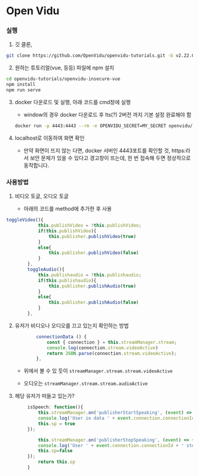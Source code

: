 # Open Vidu

### 실행

1) 깃 클론,

```bash
git clone https://github.com/OpenVidu/openvidu-tutorials.git -b v2.22.0
```

2) 원하는 튜토리얼(vue, 등등) 파일에 npm 설치

```bash
cd openvidu-tutorials/openvidu-insecure-vue
npm install
npm run serve
```

3) docker 다운로드 및 실행, 아래 코드를 cmd창에 실행
   
   - window의 경우 docker 다운로드 후 lts(?) 2버전 까지 기본 설정 완료해야 함
   
   ```bash
   docker run -p 4443:4443 --rm -e OPENVIDU_SECRET=MY_SECRET openvidu/openvidu-server-kms:2.22.0
   ```
4. localhost로 이동하여 화면 확인
   
   - 만약 화면이 뜨지 않는 다면, docker 서버인 4443포트를 확인할 것, https:라서 보안 문제가 있을 수 있다고 경고창이 뜨는데, 한 번 접속해 두면 정상적으로 동작합니다.

### 사용방법

1. 비디오 토글, 오디오 토글
   
   - 아래의 코드를 method에 추가한 후 사용

```javascript
toggleVideo(){
            this.publishVideo = !this.publishVideo;
            if(this.publishVideo){
                this.publisher.publishVideo(true)
            }
            else{
                this.publisher.publishVideo(false)
            }
        },
        toggleAudio(){
            this.publishaudio = !this.publishaudio;
            if(this.publishaudio){
                this.publisher.publishAudio(true)
            }
            else{
                this.publisher.publishAudio(false)
            }
        },
```

2. 유저가 비디오나 오디오를 끄고 있는지 확인하는 방법
   
   ```javascript
           connectionData () {
               const { connection } = this.streamManager.stream;
               console.log(connection.stream.videoActive)
               return JSON.parse(connection.stream.videoActive);
           },
   ```
   
   - 위에서 볼 수 있 듯이 `streamManager.stream.stream.videoActive`
   
   - 오디오는 `streamManager.stream.stream.audioActive`

3. 해당 유저가 떠들고 있는가?

```javascript
        isSpeech: function(){
            this.streamManager.on('publisherStartSpeaking', (event) => {
            console.log('User in data ' + event.connection.connectionId + ' start speaking');
            this.sp = true
        });

            this.streamManager.on('publisherStopSpeaking', (event) => {
            console.log('User ' + event.connection.connectionId + ' stop speaking');
            this.sp=false
        });
            return this.sp
        }
```
